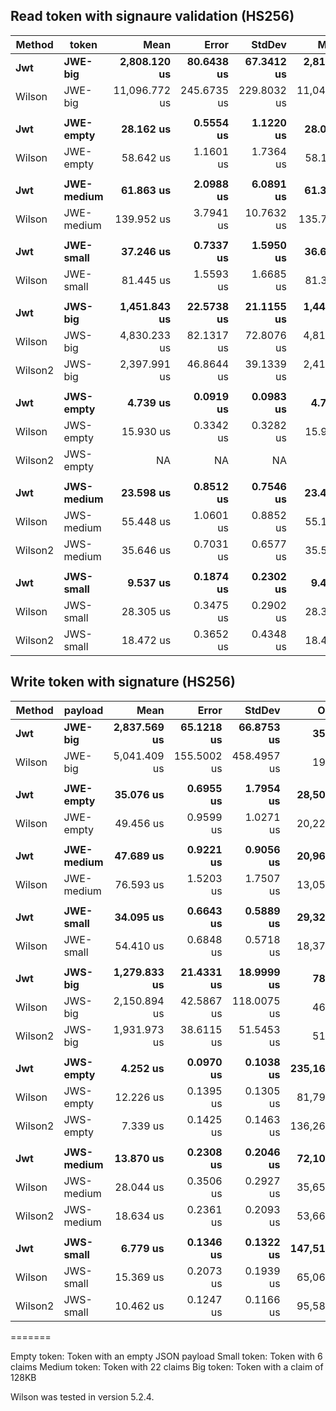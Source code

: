 ## Read token with signaure validation (HS256)
|  Method |      token |          Mean |       Error |      StdDev |        Median |       Op/s | Scaled | ScaledSD |     Gen 0 |     Gen 1 |     Gen 2 | Allocated |
|-------- |----------- |--------------:|------------:|------------:|--------------:|-----------:|-------:|---------:|----------:|----------:|----------:|----------:|
|     **Jwt** |    **JWE-big** |  **2,808.120 us** |  **80.6438 us** |  **67.3412 us** |  **2,818.879 us** |     **356.11** |   **1.00** |     **0.00** |  **285.1563** |  **285.1563** |  **285.1563** | **1469299 B** |
|  Wilson |    JWE-big | 11,096.772 us | 245.6735 us | 229.8032 us | 11,044.028 us |      90.12 |   3.95 |     0.12 | 1062.5000 | 1062.5000 | 1062.5000 | 4494445 B |
|         |            |               |             |             |               |            |        |          |           |           |           |           |
|     **Jwt** |  **JWE-empty** |     **28.162 us** |   **0.5554 us** |   **1.1220 us** |     **28.059 us** |  **35,508.81** |   **1.00** |     **0.00** |    **0.5493** |    **0.0610** |         **-** |   **14376 B** |
|  Wilson |  JWE-empty |     58.642 us |   1.1601 us |   1.7364 us |     58.130 us |  17,052.58 |   2.09 |     0.10 |    1.1597 |    0.1221 |         - |   29488 B |
|         |            |               |             |             |               |            |        |          |           |           |           |           |
|     **Jwt** | **JWE-medium** |     **61.863 us** |   **2.0988 us** |   **6.0891 us** |     **61.389 us** |  **16,164.70** |   **1.00** |     **0.00** |    **0.9766** |    **0.0610** |         **-** |   **24456 B** |
|  Wilson | JWE-medium |    139.952 us |   3.7941 us |  10.7632 us |    135.720 us |   7,145.30 |   2.28 |     0.28 |    2.4414 |         - |         - |   66417 B |
|         |            |               |             |             |               |            |        |          |           |           |           |           |
|     **Jwt** |  **JWE-small** |     **37.246 us** |   **0.7337 us** |   **1.5950 us** |     **36.667 us** |  **26,848.53** |   **1.00** |     **0.00** |    **0.6714** |    **0.0610** |         **-** |   **16304 B** |
|  Wilson |  JWE-small |     81.445 us |   1.5593 us |   1.6685 us |     81.363 us |  12,278.17 |   2.19 |     0.10 |    1.5869 |    0.1221 |         - |   40625 B |
|         |            |               |             |             |               |            |        |          |           |           |           |           |
|     **Jwt** |    **JWS-big** |  **1,451.843 us** |  **22.5738 us** |  **21.1155 us** |  **1,445.252 us** |     **688.78** |   **1.00** |     **0.00** |  **173.8281** |  **169.9219** |  **169.9219** |  **874918 B** |
|  Wilson |    JWS-big |  4,830.233 us |  82.1317 us |  72.8076 us |  4,816.226 us |     207.03 |   3.33 |     0.07 |  468.7500 |  468.7500 |  468.7500 | 2024170 B |
| Wilson2 |    JWS-big |  2,397.991 us |  46.8644 us |  39.1339 us |  2,412.851 us |     417.02 |   1.65 |     0.03 |  445.3125 |  441.4063 |  441.4063 | 1783201 B |
|         |            |               |             |             |               |            |        |          |           |           |           |           |
|     **Jwt** |  **JWS-empty** |      **4.739 us** |   **0.0919 us** |   **0.0983 us** |      **4.704 us** | **211,000.25** |   **1.00** |     **0.00** |    **0.1221** |         **-** |         **-** |    **3160 B** |
|  Wilson |  JWS-empty |     15.930 us |   0.3342 us |   0.3282 us |     15.928 us |  62,773.75 |   3.36 |     0.09 |    0.3662 |         - |         - |    9904 B |
| Wilson2 |  JWS-empty |            NA |          NA |          NA |            NA |         NA |      ? |        ? |       N/A |       N/A |       N/A |       N/A |
|         |            |               |             |             |               |            |        |          |           |           |           |           |
|     **Jwt** | **JWS-medium** |     **23.598 us** |   **0.8512 us** |   **0.7546 us** |     **23.418 us** |  **42,376.80** |   **1.00** |     **0.00** |    **0.3967** |         **-** |         **-** |    **9552 B** |
|  Wilson | JWS-medium |     55.448 us |   1.0601 us |   0.8852 us |     55.102 us |  18,034.88 |   2.35 |     0.08 |    1.2207 |         - |         - |   30648 B |
| Wilson2 | JWS-medium |     35.646 us |   0.7031 us |   0.6577 us |     35.537 us |  28,053.38 |   1.51 |     0.05 |    0.8545 |         - |         - |   22240 B |
|         |            |               |             |             |               |            |        |          |           |           |           |           |
|     **Jwt** |  **JWS-small** |      **9.537 us** |   **0.1874 us** |   **0.2302 us** |      **9.494 us** | **104,859.55** |   **1.00** |     **0.00** |    **0.1526** |         **-** |         **-** |    **4208 B** |
|  Wilson |  JWS-small |     28.305 us |   0.3475 us |   0.2902 us |     28.386 us |  35,330.03 |   2.97 |     0.07 |    0.6714 |    0.0305 |         - |   16704 B |
| Wilson2 |  JWS-small |     18.472 us |   0.3652 us |   0.4348 us |     18.493 us |  54,135.18 |   1.94 |     0.06 |    0.3662 |    0.0305 |         - |    9456 B |


## Write token with signature (HS256)
|  Method |    payload |         Mean |       Error |      StdDev |      Op/s | Scaled | ScaledSD |    Gen 0 |    Gen 1 |    Gen 2 |  Allocated |
|-------- |----------- |-------------:|------------:|------------:|----------:|-------:|---------:|---------:|---------:|---------:|-----------:|
|     **Jwt** |    **JWE-big** | **2,837.569 us** |  **65.1218 us** |  **66.8753 us** |     **352.4** |   **1.00** |     **0.00** | **371.0938** | **371.0938** | **367.1875** |    **1359 KB** |
|  Wilson |    JWE-big | 5,041.409 us | 155.5002 us | 458.4957 us |     198.4 |   1.78 |     0.17 | 835.9375 | 835.9375 | 835.9375 | 3164.93 KB |
|         |            |              |             |             |           |        |          |          |          |          |            |
|     **Jwt** |  **JWE-empty** |    **35.076 us** |   **0.6955 us** |   **1.7954 us** |  **28,509.3** |   **1.00** |     **0.00** |   **0.5493** |   **0.0610** |        **-** |   **13.76 KB** |
|  Wilson |  JWE-empty |    49.456 us |   0.9599 us |   1.0271 us |  20,220.0 |   1.41 |     0.08 |   0.9766 |   0.1221 |        - |   24.93 KB |
|         |            |              |             |             |           |        |          |          |          |          |            |
|     **Jwt** | **JWE-medium** |    **47.689 us** |   **0.9221 us** |   **0.9056 us** |  **20,969.2** |   **1.00** |     **0.00** |   **0.9766** |   **0.0610** |        **-** |   **22.85 KB** |
|  Wilson | JWE-medium |    76.593 us |   1.5203 us |   1.7507 us |  13,056.0 |   1.61 |     0.05 |   1.8311 |   0.1221 |        - |    45.7 KB |
|         |            |              |             |             |           |        |          |          |          |          |            |
|     **Jwt** |  **JWE-small** |    **34.095 us** |   **0.6643 us** |   **0.5889 us** |  **29,329.6** |   **1.00** |     **0.00** |   **0.6104** |   **0.0610** |        **-** |   **15.63 KB** |
|  Wilson |  JWE-small |    54.410 us |   0.6848 us |   0.5718 us |  18,379.0 |   1.60 |     0.03 |   1.1597 |   0.1221 |        - |   29.08 KB |
|         |            |              |             |             |           |        |          |          |          |          |            |
|     **Jwt** |    **JWS-big** | **1,279.833 us** |  **21.4331 us** |  **18.9999 us** |     **781.4** |   **1.00** |     **0.00** | **148.4375** | **148.4375** | **148.4375** |  **587.06 KB** |
|  Wilson |    JWS-big | 2,150.894 us |  42.5867 us | 118.0075 us |     464.9 |   1.68 |     0.09 | 367.1875 | 367.1875 | 367.1875 |    1475 KB |
| Wilson2 |    JWS-big | 1,931.973 us |  38.6115 us |  51.5453 us |     517.6 |   1.51 |     0.04 | 324.2188 | 316.4063 | 316.4063 | 1244.08 KB |
|         |            |              |             |             |           |        |          |          |          |          |            |
|     **Jwt** |  **JWS-empty** |     **4.252 us** |   **0.0970 us** |   **0.1038 us** | **235,160.9** |   **1.00** |     **0.00** |   **0.0610** |        **-** |        **-** |    **1.57 KB** |
|  Wilson |  JWS-empty |    12.226 us |   0.1395 us |   0.1305 us |  81,794.4 |   2.88 |     0.07 |   0.2594 |   0.0153 |        - |    6.31 KB |
| Wilson2 |  JWS-empty |     7.339 us |   0.1425 us |   0.1463 us | 136,262.3 |   1.73 |     0.05 |   0.0916 |   0.0153 |        - |    2.37 KB |
|         |            |              |             |             |           |        |          |          |          |          |            |
|     **Jwt** | **JWS-medium** |    **13.870 us** |   **0.2308 us** |   **0.2046 us** |  **72,100.3** |   **1.00** |     **0.00** |   **0.2289** |        **-** |        **-** |    **5.86 KB** |
|  Wilson | JWS-medium |    28.044 us |   0.3506 us |   0.2927 us |  35,658.0 |   2.02 |     0.04 |   0.7324 |   0.0305 |        - |   17.47 KB |
| Wilson2 | JWS-medium |    18.634 us |   0.2361 us |   0.2093 us |  53,665.3 |   1.34 |     0.02 |   0.4578 |   0.0305 |        - |    10.8 KB |
|         |            |              |             |             |           |        |          |          |          |          |            |
|     **Jwt** |  **JWS-small** |     **6.779 us** |   **0.1346 us** |   **0.1322 us** | **147,519.9** |   **1.00** |     **0.00** |   **0.0916** |        **-** |        **-** |    **2.29 KB** |
|  Wilson |  JWS-small |    15.369 us |   0.2073 us |   0.1939 us |  65,067.3 |   2.27 |     0.05 |   0.3357 |        - |        - |    8.34 KB |
| Wilson2 |  JWS-small |    10.462 us |   0.1247 us |   0.1166 us |  95,580.8 |   1.54 |     0.03 |   0.1831 |   0.0153 |        - |    4.59 KB |
=======


Empty token: Token with an empty JSON payload
Small token: Token with 6 claims
Medium token: Token with 22 claims
Big token: Token with a claim of 128KB

Wilson was tested in version 5.2.4.
